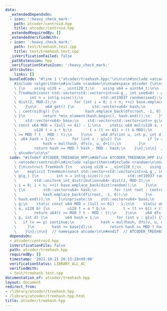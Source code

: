 ```yaml
---
data:
  _extendedDependsOn:
  - icon: ':heavy_check_mark:'
    path: atcoder/centroid.hpp
    title: atcoder/centroid.hpp
  _extendedRequiredBy: []
  _extendedVerifiedWith:
  - icon: ':heavy_check_mark:'
    path: test/treehash.test.cpp
    title: test/treehash.test.cpp
  _isVerificationFailed: false
  _pathExtension: hpp
  _verificationStatusIcon: ':heavy_check_mark:'
  attributes:
    links: []
  bundledCode: "#line 1 \"atcoder/treehash.hpp\"\n\n\n\n#include <atcoder/centroid>\n\
    #include <algorithm>\n#include <random>\n\nnamespace atcoder {\n\nstruct TreeHash\
    \ {\n    using u128 = __uint128_t;\n    using u64 = uint64_t;\n\n    explicit\
    \ TreeHash(const std::vector<std::vector<int>>& g_, int seed=0) : g(g_) {\n  \
    \      int n = int(g.size());\n        std::mt19937 random(seed);\n        std::uniform_int_distribution<u64>\
    \ dist(2, MOD-2);\n        for (int i = 0; i < n; ++i) base.emplace_back(dist(random));\n\
    \    }\n\n    u64 get() {\n        std::vector<u64> hash;\n        for (int root\
    \ : centroid(g)) {\n            hash.emplace_back(dfs(root, -1, 0));\n       \
    \ }\n        return *min_element(hash.begin(), hash.end());\n    }\n\nprivate:\n\
    \    std::vector<u64> base;\n    std::vector<std::vector<int>> g;\n    static\
    \ const u64 MOD = (1ull << 61) - 1;\n\n    static u64 mul(u128 a, u128 b) {\n\
    \        u128 t = a * b;\n        t = (t >> 61) + (t & MOD);\n        return u64(t\
    \ >= MOD ? t - MOD : t);\n    }\n\n    u64 dfs(int u, int p, int d) {\n      \
    \  u64 hash = 1;\n        for (int v : g[u]) {\n            if (v == p) continue;\n\
    \            hash = mul(hash, dfs(v, u, d+1));\n        }\n        hash += base[d];\n\
    \        return hash >= MOD ? hash - MOD : hash;\n    }\n};\n\n}  // namespace\
    \ atcoder\n\n\n"
  code: "#ifndef ATCODER_TREEHASH_HPP\n#define ATCODER_TREEHASH_HPP 1\n\n#include\
    \ <atcoder/centroid>\n#include <algorithm>\n#include <random>\n\nnamespace atcoder\
    \ {\n\nstruct TreeHash {\n    using u128 = __uint128_t;\n    using u64 = uint64_t;\n\
    \n    explicit TreeHash(const std::vector<std::vector<int>>& g_, int seed=0) :\
    \ g(g_) {\n        int n = int(g.size());\n        std::mt19937 random(seed);\n\
    \        std::uniform_int_distribution<u64> dist(2, MOD-2);\n        for (int\
    \ i = 0; i < n; ++i) base.emplace_back(dist(random));\n    }\n\n    u64 get()\
    \ {\n        std::vector<u64> hash;\n        for (int root : centroid(g)) {\n\
    \            hash.emplace_back(dfs(root, -1, 0));\n        }\n        return *min_element(hash.begin(),\
    \ hash.end());\n    }\n\nprivate:\n    std::vector<u64> base;\n    std::vector<std::vector<int>>\
    \ g;\n    static const u64 MOD = (1ull << 61) - 1;\n\n    static u64 mul(u128\
    \ a, u128 b) {\n        u128 t = a * b;\n        t = (t >> 61) + (t & MOD);\n\
    \        return u64(t >= MOD ? t - MOD : t);\n    }\n\n    u64 dfs(int u, int\
    \ p, int d) {\n        u64 hash = 1;\n        for (int v : g[u]) {\n         \
    \   if (v == p) continue;\n            hash = mul(hash, dfs(v, u, d+1));\n   \
    \     }\n        hash += base[d];\n        return hash >= MOD ? hash - MOD : hash;\n\
    \    }\n};\n\n}  // namespace atcoder\n\n#endif  // ATCODER_TREEHASH_HPP\n"
  dependsOn:
  - atcoder/centroid.hpp
  isVerificationFile: false
  path: atcoder/treehash.hpp
  requiredBy: []
  timestamp: '2021-10-21 20:15:28+09:00'
  verificationStatus: LIBRARY_ALL_AC
  verifiedWith:
  - test/treehash.test.cpp
documentation_of: atcoder/treehash.hpp
layout: document
redirect_from:
- /library/atcoder/treehash.hpp
- /library/atcoder/treehash.hpp.html
title: atcoder/treehash.hpp
---
```

